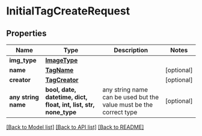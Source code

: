 # InitialTagCreateRequest


## Properties
Name | Type | Description | Notes
------------ | ------------- | ------------- | -------------
**img_type** | [**ImageType**](ImageType.md) |  | 
**name** | [**TagName**](TagName.md) |  | [optional] 
**creator** | [**TagCreator**](TagCreator.md) |  | [optional] 
**any string name** | **bool, date, datetime, dict, float, int, list, str, none_type** | any string name can be used but the value must be the correct type | [optional]

[[Back to Model list]](../README.md#documentation-for-models) [[Back to API list]](../README.md#documentation-for-api-endpoints) [[Back to README]](../README.md)


